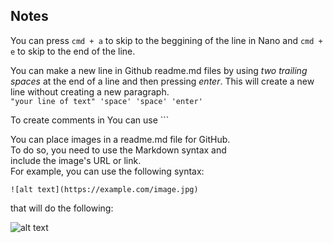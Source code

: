 Notes
-----
You can press `cmd + a` to skip to the beggining of the line in Nano and `cmd + e` to 
skip to the end of the line.

You can make a new line in Github readme.md files by using *two trailing spaces* at the end 
of a line and then pressing *enter*. This will create a new line without creating a new 
paragraph.  
`"your line of text" 'space' 'space' 'enter'`

To create comments in You can use ```

You can place images in a readme.md file for GitHub.  
To do so, you need to use the Markdown syntax and  
include the image's URL or link.  
For example, you can use the following syntax: 

<pre><code>![alt text](https://example.com/image.jpg)</pre></code>
  
that will do the following:

![alt text](https://example.com/image.jpg)
